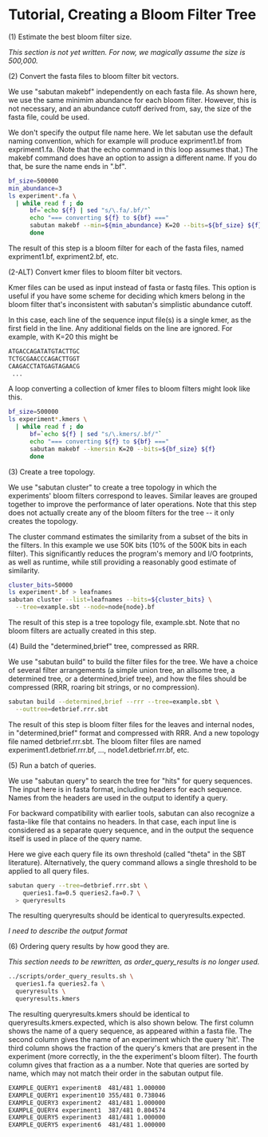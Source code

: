 # Tutorial, Creating a Bloom Filter Tree

(1) Estimate the best bloom filter size.

_This section is not yet written. For now, we magically assume the size is
500,000._

(2) Convert the fasta files to bloom filter bit vectors.

We use "sabutan makebf" independently on each fasta file. As shown here, we
use the same minimim abundance for each bloom filter. However, this is not
necessary, and an abundance cutoff derived from, say, the size of the fasta
file, could be used.

We don't specify the output file name here. We let sabutan use the default
naming convention, which for example will produce expriment1.bf from
expriment1.fa. (Note that the echo command in this loop assumes that.) The
makebf command does have an option to assign a different name. If you do that,
be sure the name ends in ".bf".

```bash  
bf_size=500000
min_abundance=3
ls experiment*.fa \
  | while read f ; do
      bf=`echo ${f} | sed "s/\.fa/.bf/"`
      echo "=== converting ${f} to ${bf} ==="
      sabutan makebf --min=${min_abundance} K=20 --bits=${bf_size} ${f}
      done
```

The result of this step is a bloom filter for each of the fasta files, named
expriment1.bf, expriment2.bf, etc.

(2-ALT) Convert kmer files to bloom filter bit vectors.

Kmer files can be used as input instead of fasta or fastq files. This option is
useful if you have some scheme for deciding which kmers belong in the bloom
filter that's inconsistent with sabutan's simplistic abundance cutoff.

In this case, each line of the sequence input file(s) is a single kmer, as the
first field in the line. Any additional fields on the line are ignored. For
example, with K=20 this might be
```bash  
ATGACCAGATATGTACTTGC
TCTGCGAACCCAGACTTGGT
CAAGACCTATGAGTAGAACG
 ...
```

A loop converting a collection of kmer files to bloom filters might look like
this.

```bash  
bf_size=500000
ls experiment*.kmers \
  | while read f ; do
      bf=`echo ${f} | sed "s/\.kmers/.bf/"`
      echo "=== converting ${f} to ${bf} ==="
      sabutan makebf --kmersin K=20 --bits=${bf_size} ${f}
      done
```

(3) Create a tree topology.

We use "sabutan cluster" to create a tree topology in which the experiments'
bloom filters correspond to leaves. Similar leaves are grouped together to
improve the performance of later operations. Note that this step does not
actually create any of the bloom filters for the tree -- it only creates the
topology.

The cluster command estimates the similarity from a subset of the bits in the
filters. In this example we use 50K bits (10% of the 500K bits in each filter).
This significantly reduces the program's memory and I/O footprints, as well as
runtime, while still providing a reasonably good estimate of similarity.

```bash  
cluster_bits=50000
ls experiment*.bf > leafnames
sabutan cluster --list=leafnames --bits=${cluster_bits} \
  --tree=example.sbt --node=node{node}.bf
```

The result of this step is a tree topology file, example.sbt. Note that no
bloom filters are actually created in this step.

(4) Build the "determined,brief" tree, compressed as RRR.

We use "sabutan build" to build the filter files for the tree. We have a
choice of several filter arrangements (a simple union tree, an allsome tree,
a determined tree, or a determined,brief tree), and how the files should be
compressed (RRR, roaring bit strings, or no compression).

```bash  
sabutan build --determined,brief --rrr --tree=example.sbt \
  --outtree=detbrief.rrr.sbt
```

The result of this step is bloom filter files for the leaves and internal
nodes, in "determined,brief" format and compressed with RRR. And a new topology
file named detbrief.rrr.sbt. The bloom filter files are named
experiment1.detbrief.rrr.bf, ..., node1.detbrief.rrr.bf, etc.

(5) Run a batch of queries.

We use "sabutan query" to search the tree for "hits" for query sequences. The
input here is in fasta format, including headers for each sequence. Names from
the headers are used in the output to identify a query.

For backward compatibility with earlier tools, sabutan can also recognize a
fasta-like file that contains no headers. In that case, each input line is
considered as a separate query sequence, and in the output the sequence itself
is used in place of the query name.

Here we give each query file its own threshold (called "theta" in the SBT
literature). Alternatively, the query command allows a single threshold to be
applied to all query files.

```bash  
sabutan query --tree=detbrief.rrr.sbt \
    queries1.fa=0.5 queries2.fa=0.7 \
  > queryresults
```

The resulting queryresults should be identical to queryresults.expected.

_I need to describe the output format_

(6) Ordering query results by how good they are.

_This section needs to be rewritten, as order_query_results is no longer
used._

```bash  
../scripts/order_query_results.sh \
  queries1.fa queries2.fa \
  queryresults \
  queryresults.kmers
```

The resulting queryresults.kmers should be identical to
queryresults.kmers.expected, which is also shown below. The first column shows
the name of a query sequence, as appeared within a fasta file. The second
column gives the name of an experiment which the query 'hit'. The third column
shows the fraction of the query's kmers that are present in the experiment
(more correctly, in the the experiment's bloom filter). The fourth column gives
that fraction as a a number. Note that queries are sorted by name, which may
not match their order in the sabutan output file.

```bash  
EXAMPLE_QUERY1 experiment8  481/481 1.000000
EXAMPLE_QUERY1 experiment10 355/481 0.738046
EXAMPLE_QUERY3 experiment2  481/481 1.000000
EXAMPLE_QUERY4 experiment1  387/481 0.804574
EXAMPLE_QUERY5 experiment3  481/481 1.000000
EXAMPLE_QUERY5 experiment6  481/481 1.000000
```


